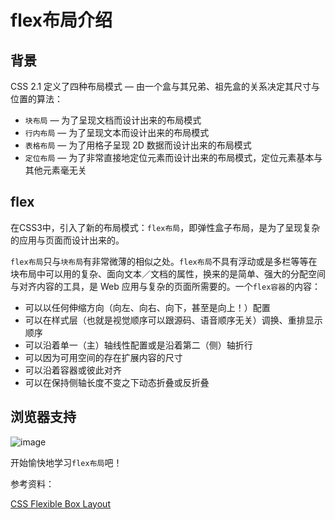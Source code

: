 # flex布局介绍

## 背景
CSS 2.1 定义了四种布局模式 ― 由一个盒与其兄弟、祖先盒的关系决定其尺寸与位置的算法：

* `块布局` ― 为了呈现文档而设计出来的布局模式
* `行内布局` ― 为了呈现文本而设计出来的布局模式
* `表格布局` ― 为了用格子呈现 2D 数据而设计出来的布局模式
* `定位布局` ― 为了非常直接地定位元素而设计出来的布局模式，定位元素基本与其他元素毫无关

## flex

在CSS3中，引入了新的布局模式：`flex布局`，即弹性盒子布局，是为了呈现复杂的应用与页面而设计出来的。

`flex布局`只与`块布局`有非常微薄的相似之处。`flex布局`不具有浮动或是多栏等等在块布局中可以用的复杂、面向文本／文档的属性，换来的是简单、强大的分配空间与对齐内容的工具，是 Web 应用与复杂的页面所需要的。一个`flex容器`的内容：

* 可以以任何伸缩方向（向左、向右、向下，甚至是向上！）配置
* 可以在样式层（也就是视觉顺序可以跟源码、语音顺序无关）调换、重排显示顺序
* 可以沿着单一（主）轴线性配置或是沿着第二（侧）轴折行
* 可以因为可用空间的存在扩展内容的尺寸
* 可以沿着容器或彼此对齐
* 可以在保持侧轴长度不变之下动态折叠或反折叠

## 浏览器支持
![image](http://oczira72b.bkt.clouddn.com/grid-flex-15.jpg)

开始愉快地学习`flex布局`吧！

参考资料：

[CSS Flexible Box Layout](https://www.w3.org/TR/css-flexbox-1/)